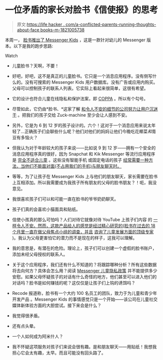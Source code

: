 # 一位矛盾的家长对脸书《信使报》的思考

> 原文:[https://life hacker . com/a-conflicted-parents-running-thoughts-about-face books-m-1821005738](https://lifehacker.com/a-conflicted-parents-running-thoughts-about-facebooks-m-1821005738)

本周一， [脸书推出了 Messenger Kids](https://offspring.lifehacker.com/how-to-sign-your-child-up-for-facebooks-new-messenger-k-1820971864) ，这是一款针对幼儿的 Messenger 版本。以下是我的跑步思路:

Watch

*   儿童脸书？天啊，不要！

*   好吧，好吧，这不是真正的儿童脸书。它只是一个消息应用程序。没有侧写什么的。没有可搜索的 Messenger Kids 用户数据库。没有广告或应用内购买。父母可以控制孩子的联系人列表。它实际上看起来很简单，这很有希望。

*   它的设计也符合儿童在线隐私和保护法案，即 [COPPA](https://en.wikipedia.org/wiki/Children%27s_Online_Privacy_Protection_Act) 。所以有个勾号。
*   尽管如此，它仍由*脸书、*这家了解 [和](https://lifehacker.com/facebook-isn-t-recording-your-conversations-but-it-may-1820193946)[令人不安的细节的公司努力让用户沉迷于](http://www.slate.com/articles/technology/technology/2017/11/facebook_was_designed_to_be_addictive_does_that_make_it_evil.html) 。把我们的孩子交给 Zuck-machine 至少会让人感到不安。

*   另外，它是为 6 到 12 岁的孩子设计的。六个！这对于一个消息应用来说太年轻了...正确孩子们会聊些什么呢？他们对他们的妈妈让他们今晚吃花椰菜*和*青豆有多恼火？

*   但我认为对于年龄较大的孩子来说——比如说 9 到 12 岁——拥有一个安全的消息应用程序真的很好，因为 Snapchat 和 Kik Messenger 等流行应用程序是 [完全不适合儿童](https://offspring.lifehacker.com/how-to-talk-to-your-teens-about-messaging-strangers-1797686022#_ga=2.216923670.1636729545.1512401700-21963309.1506530761) 。这些没有智能手机 或固定电话的孩子 [经常需要一种方法，当他们不能面对面(不占用我们的手机)与朋友聊天时。](https://offspring.lifehacker.com/how-to-hold-off-on-giving-your-kid-a-smartphone-withou-1798641798#_ga=2.216923670.1636729545.1512401700-21963309.1506530761) 
*   等等，为了让孩子在 Messenger Kids 上与他们的朋友聊天，家长需要在脸书上互相添加。所以我需要成为我孩子所有朋友的父母的脸书朋友？！呃，我没意见。

*   我很喜欢孩子们可以和可能一直在脸书的爷爷奶奶聊天。
*   孩子们真的会喜欢小猫面具和贴纸。
*   信使小孩真的那么可怕吗？人们对待它就像对待 YouTube 上孩子们内容 的 [一样令人不安。然而，这款产品给人的感觉是经过精心研究的(脸书在过去的 18 个月里一直在做父母焦点小组的调查，并且](https://offspring.lifehacker.com/what-are-you-going-to-do-about-youtubes-kid-videos-1820224127#_ga=2.116324102.1636729545.1512401700-21963309.1506530761) [咨询了儿童发展方面的顶级专家](https://newsroom.fb.com/news/2017/12/hard-questions-kids-online/) )。我认为父母更害怕它的潜力而不是现在的样子，这我可以理解。

*   我的意思是，有潜在的危险。理论上，孩子们可以创建一个虚假的脸书账户，添加未经父母授权的联系人。
*   关于这个应用程序，我们还有什么不知道的？将跟踪哪种分析？所有这些数据将去向何方？具体会怎么用？阅读 [Messenger 儿童隐私政策](https://www.facebook.com/help/118909212153483) 并不能提供多少安慰。如果父母怀疑孩子的对话有什么奇怪的地方，他们甚至可以进入他们的对话吗？脸书是如何赚钱的呢？这仅仅是让孩子们上钩的诱饵吗？
*   Recode 报道称，脸书有一个大约 100 名员工的团队，致力于为儿童和青少年开发产品 。Messenger Kids 的事情感觉只是一个开始——该公司在儿童社交媒体新体验方面的大胆尝试。接下来会是什么？
*   我觉得很矛盾。
*   还有点头晕。
*   一个人如何成为阿米什人？
*   我不怀疑这项服务对孩子们来说会很有趣。是和朋友聊天——用贴纸！我想我担心它会太有趣，太早。而且可能没有回头路了。